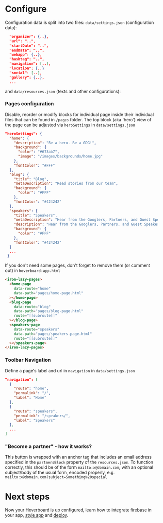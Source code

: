 # Configure

Configuration data is split into two files:
`data/settings.json` (configuration data):
```json
  "organizer": {..},
  "url": "..",
  "startDate": "..",
  "endDate": "..",
  "webapp": {..},
  "hashtag": "..",
  "navigation": [..],
  "location": {..}
  "social": [..],
  "gallery": {..},
  ...
```
and `data/resources.json` (texts and other configurations):

### Pages configuration
Disable, reorder or modify blocks for individual page inside their individual files that can be found in `/pages` folder.
The top block (aka 'hero') view of the page can be adjusted via `heroSettings` in `data/settings.json`

```json
"heroSettings": {
  "home": {
    "description": "Be a hero. Be a GDG!",
    "background": {
      "color": "#673ab7",
      "image": "/images/backgrounds/home.jpg"
    },
    "fontColor": "#FFF"
  },
  "blog": {
    "title": "Blog",
    "metaDescription": "Read stories from our team",
    "background": {
      "color": "#FFF"
    },
    "fontColor": "#424242"
  },
  "speakers": {
    "title": "Speakers",
    "metaDescription": "Hear from the Googlers, Partners, and Guest Speakers who are building the future of cloud. Check back often as we add more speakers, including our customers and partners.",
    "description": "Hear from the Googlers, Partners, and Guest Speakers who are building the future of cloud. Check back often as we add more speakers, including our customers and partners.",
    "background": {
      "color": "#FFF"
    },
    "fontColor": "#424242"
  }
  ...
 }
```

If you don't need some pages, don't forget to remove them (or comment out)
in `hoverboard-app.html`

```html
<iron-lazy-pages>
  <home-page
    data-route="home"
    data-path="pages/home-page.html"
  ></home-page>
  <blog-page
    data-route="blog"
    data-path="pages/blog-page.html"
    route="[[subroute]]"
  ></blog-page>
  <speakers-page
    data-route="speakers"
    data-path="pages/speakers-page.html"
    route="[[subroute]]"
  ></speakers-page>
</iron-lazy-pages>
```

### Toolbar Navigation
Define a page's label and url in `navigation` in `data/settings.json`
```json
"navigation": [
  {
    "route": "home",
    "permalink": "/",
    "label": "Home"
  },
  {
    "route": "speakers",
    "permalink": "/speakers/",
    "label": "Speakers"
  },  
  ...
]
```

### "Become a partner" - how it works?

<!-- `Become a partner` button opens a form with `company name`, `name` and `email` fields. After a user (potential partner) filled a form, this data is saved into Firestore DB, `potentialPartners` node. It gives a possibility to contact back those people who are interested to be a partner with you and collaborate earlier. -->

This button is wrapped with an anchor tag that includes an email address specified in the `partnersBlock` property of the `resources.json`. To function correctly, this should be of the form `mailto:x@domain.com`, with an optional subject/body of the usual form, encoded properly, e.g. `mailto:x@domain.com?subject=Something%20special`


# Next steps

Now your Hoverboard is up configured, learn how to integrate [firebase][firebase] in your app, [style app][style app] and [deploy][deploy].

[style app]: styling.md
[deploy]: deploy.md
[firebase]: firebase.md

